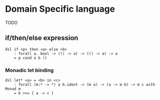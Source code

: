 # Domain Specific language

TODO

## if/then/else expression

```
dsl if <p> then <a> else <b>
    : forall a. bool -> (() -> a) -> (() -> a) -> a   
    = p cond a b ()
```

### Monadic let binding

```
dsl let* <a> = <b> in <c>
    : forall (m:* -> *) a b.ident -> (m a) -> (a -> m b) -> m c with Monad m
    = b >>= { a -> c } 
```
